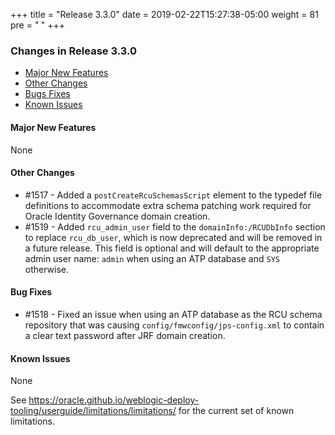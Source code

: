 +++
title = "Release 3.3.0"
date = 2019-02-22T15:27:38-05:00
weight = 81
pre = "<b> </b>"
+++


### Changes in Release 3.3.0
- [Major New Features](#major-new-features)
- [Other Changes](#other-changes)
- [Bugs Fixes](#bug-fixes)
- [Known Issues](#known-issues)


#### Major New Features
None

#### Other Changes
- #1517 - Added a `postCreateRcuSchemasScript` element to the typedef file definitions to accommodate extra
  schema patching work required for Oracle Identity Governance domain creation.
- #1519 - Added `rcu_admin_user` field to the `domainInfo:/RCUDbInfo` section to replace `rcu_db_user`, which is now
  deprecated and will be removed in a future release.  This field is optional and will default to the appropriate
  admin user name: `admin` when using an ATP database and `SYS` otherwise. 

#### Bug Fixes
- #1518 - Fixed an issue when using an ATP database as the RCU schema repository that was causing
  `config/fmwconfig/jps-config.xml` to contain a clear text password after JRF domain creation.

#### Known Issues
None

See https://oracle.github.io/weblogic-deploy-tooling/userguide/limitations/limitations/ for the current set of known limitations.
